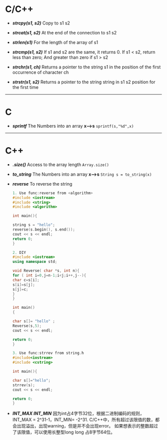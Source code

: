 # C/C++
- ***strcpy(s1, s2)***
    Copy to s1 s2

- ***strcat(s1, s2)***
    At the end of the connection to s1 s2

- ***strlen(s1)***
    For the length of the array of s1

- ***strcmp(s1, s2)***
    If s1 and s2 are the same, it returns 0. If s1 < s2, return less than zero; And greater than zero if s1 > s2

- ***strchr(s1, ch)***
    Returns a pointer to the string s1 in the position of the first occurrence of character ch

- ***strstr(s1, s2)***
    Returns a pointer to the string string in s1 s2 position for the first time


---
# C
- ***sprintf***
    The Numbers into an array **x-->s**
    `sprintf(s,"%d",x)`


---
# C++
- ***.size()***
    Access to the array length
    `Array.size()`

- ***to_string***
    The Numbers into an array **x-->s**
    `String s = to_string(x)`

- ***reverse***
    To reverse the string
    ```cpp
    1. Use func:reverse from <algorithm>
    #include <iostream>
    #include <string>
    #include <algorithm>

    int main(){

    string s = "hello";
    reverse(s.begin(), s.end());
    cout << s << endl;
    return 0;
    }

    2. DIY
    #include <iostream>
    using namespace std;

    void Reverse( char *s, int n){
    for ( int i=0,j=n-1;i<j;i++,j--){
    char c=s[i];
    s[i]=s[j];
    s[j]=c;
    }
    }

    int main()
    {

    char s[]= "hello" ;
    Reverse(s,5);
    cout << s << endl;

    return 0;
    }

    3. Use func:strrev from string.h
    #include<iostream>
    #include <cstring>

    int main(){

    char s[]="hello";
    strrev(s);
    cout << s << endl;

    return 0;
    }

    ```

- ***INT_MAX INT_MIN***
    因为int占4字节32位，根据二进制编码的规则，INT_MAX = 2^31-1，INT_MIN= -2^31.
    C/C++中，所有超过该限值的数，都会出现溢出，出现warning，但是并不会出现error。
    如果想表示的整数超过了该限值，可以使用长整型long long 占8字节64位。












